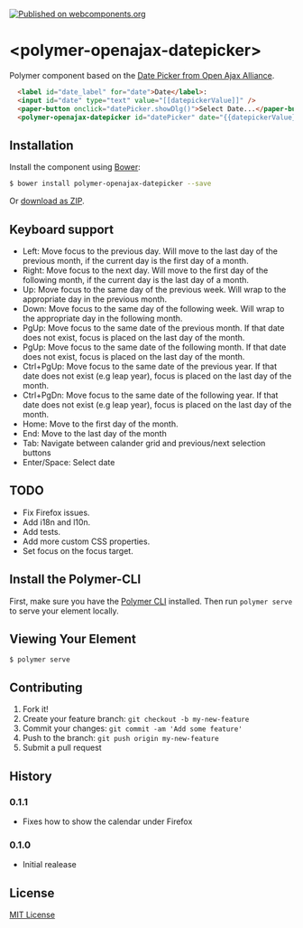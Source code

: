 [![Published on webcomponents.org](https://img.shields.io/badge/webcomponents.org-published-blue.svg)](https://www.webcomponents.org/element/felixzapata/polymer-openajax-datepicker)

# \<polymer-openajax-datepicker\>

Polymer component based on the [Date Picker from Open Ajax Alliance](http://www.oaa-accessibility.org/examplep/datepicker1/).

```html
  <label id="date_label" for="date">Date</label>:
  <input id="date" type="text" value="[[datepickerValue]]" />
  <paper-button onclick="datePicker.showDlg()">Select Date...</paper-button>
  <polymer-openajax-datepicker id="datePicker" date="{{datepickerValue}}"></polymer-openajax-datepicker>
```

## Installation

Install the component using [Bower](http://bower.io/):

```sh
$ bower install polymer-openajax-datepicker --save
```

Or [download as ZIP](https://github.com/felixzapata/polymer-openajax-datepicker/archive/master.zip).

## Keyboard support


+ Left: Move focus to the previous day. Will move to the last day of the previous month, if the current day is the first day of a month.
+ Right: Move focus to the next day. Will move to the first day of the following month, if the current day is the last day of a month.
+ Up: Move focus to the same day of the previous week. Will wrap to the appropriate day in the previous month.
+ Down: Move focus to the same day of the following week. Will wrap to the appropriate day in the following month.
+ PgUp: Move focus to the same date of the previous month. If that date does not exist, focus is placed on the last day of the month.
+ PgUp: Move focus to the same date of the following month. If that date does not exist, focus is placed on the last day of the month.
+ Ctrl+PgUp: Move focus to the same date of the previous year. If that date does not exist (e.g leap year), focus is placed on the last day of the month.
+ Ctrl+PgDn: Move focus to the same date of the following year. If that date does not exist (e.g leap year), focus is placed on the last day of the month.
+ Home: Move to the first day of the month.
+ End: Move to the last day of the month
+ Tab: Navigate between calander grid and previous/next selection buttons
+ Enter/Space: Select date

## TODO

+ Fix Firefox issues.
+ Add i18n and l10n.
+ Add tests.
+ Add more custom CSS properties.
+ Set focus on the focus target.

## Install the Polymer-CLI

First, make sure you have the [Polymer CLI](https://www.npmjs.com/package/polymer-cli) installed. Then run `polymer serve` to serve your element locally.

## Viewing Your Element

```
$ polymer serve
```

## Contributing

1. Fork it!
2. Create your feature branch: `git checkout -b my-new-feature`
3. Commit your changes: `git commit -am 'Add some feature'`
4. Push to the branch: `git push origin my-new-feature`
5. Submit a pull request

## History

### 0.1.1

+ Fixes how to show the calendar under Firefox

### 0.1.0

+ Initial realease 

## License

[MIT License](https://opensource.org/licenses/MIT)